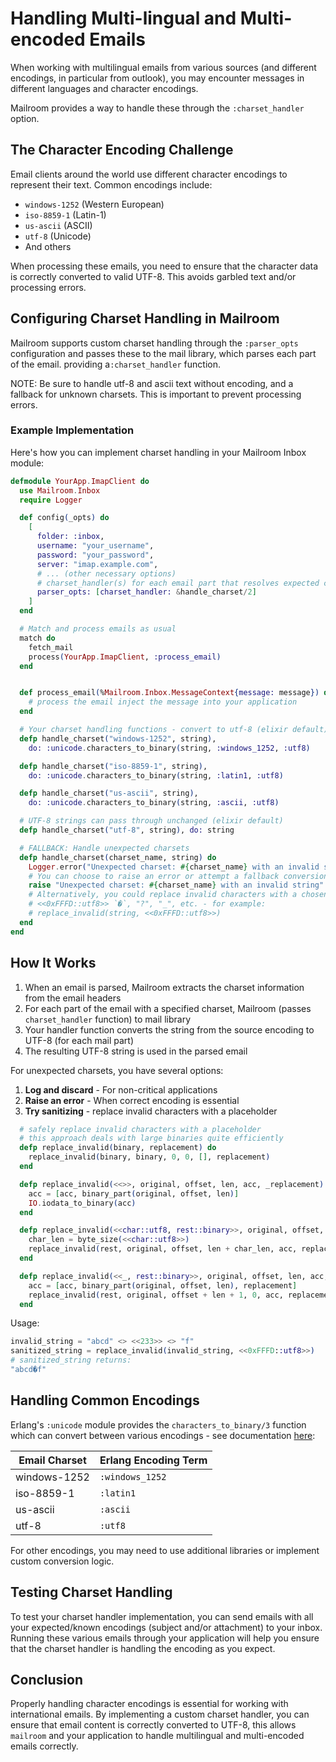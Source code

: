 # Handling Multi-lingual and Multi-encoded Emails

When working with multilingual emails from various sources (and different encodings, in particular from outlook), you may encounter messages in different languages and character encodings. 

Mailroom provides a way to handle these through the `:charset_handler` option.

## The Character Encoding Challenge

Email clients around the world use different character encodings to represent their text. Common encodings include:

- `windows-1252` (Western European)
- `iso-8859-1` (Latin-1)
- `us-ascii` (ASCII)
- `utf-8` (Unicode)
- And others

When processing these emails, you need to ensure that the character data is correctly converted to valid UTF-8. This avoids garbled text and/or processing errors.

## Configuring Charset Handling in Mailroom

Mailroom supports custom charset handling through the `:parser_opts` configuration and passes these to the mail library, which parses each part of the email. providing a`:charset_handler` function.

NOTE: Be sure to handle utf-8 and ascii text without encoding, and a fallback for unknown charsets. This is important to prevent processing errors.

### Example Implementation

Here's how you can implement charset handling in your Mailroom Inbox module:

```elixir
defmodule YourApp.ImapClient do
  use Mailroom.Inbox
  require Logger

  def config(_opts) do
    [
      folder: :inbox,
      username: "your_username",
      password: "your_password",
      server: "imap.example.com",
      # ... (other necessary options)
      # charset_handler(s) for each email part that resolves expected charsets
      parser_opts: [charset_handler: &handle_charset/2]
    ]
  end

  # Match and process emails as usual
  match do
    fetch_mail
    process(YourApp.ImapClient, :process_email)
  end


  def process_email(%Mailroom.Inbox.MessageContext{message: message}) do
    # process the email inject the message into your application
  end

  # Your charset handling functions - convert to utf-8 (elixir default)
  defp handle_charset("windows-1252", string),
    do: :unicode.characters_to_binary(string, :windows_1252, :utf8)

  defp handle_charset("iso-8859-1", string),
    do: :unicode.characters_to_binary(string, :latin1, :utf8)

  defp handle_charset("us-ascii", string),
    do: :unicode.characters_to_binary(string, :ascii, :utf8)

  # UTF-8 strings can pass through unchanged (elixir default)
  defp handle_charset("utf-8", string), do: string

  # FALLBACK: Handle unexpected charsets
  defp handle_charset(charset_name, string) do
    Logger.error("Unexpected charset: #{charset_name} with an invalid string")
    # You can choose to raise an error or attempt a fallback conversion
    raise "Unexpected charset: #{charset_name} with an invalid string"
    # Alternatively, you could replace invalid characters with a chosen valid character:
    # <<0xFFFD::utf8>> `�`, "?", "_", etc. - for example:
    # replace_invalid(string, <<0xFFFD::utf8>>)
  end
end
```

## How It Works

1. When an email is parsed, Mailroom extracts the charset information from the email headers
2. For each part of the email with a specified charset, Mailroom (passes `charset_handler` function) to mail library
3. Your handler function converts the string from the source encoding to UTF-8 (for each mail part)
4. The resulting UTF-8 string is used in the parsed email

For unexpected charsets, you have several options:

1. **Log and discard** - For non-critical applications
2. **Raise an error** - When correct encoding is essential
3. **Try sanitizing** - replace invalid characters with a placeholder

```elixir
  # safely replace invalid characters with a placeholder
  # this approach deals with large binaries quite efficiently
  defp replace_invalid(binary, replacement) do
    replace_invalid(binary, binary, 0, 0, [], replacement)
  end

  defp replace_invalid(<<>>, original, offset, len, acc, _replacement) do
    acc = [acc, binary_part(original, offset, len)]
    IO.iodata_to_binary(acc)
  end

  defp replace_invalid(<<char::utf8, rest::binary>>, original, offset, len, acc, replacement) do
    char_len = byte_size(<<char::utf8>>)
    replace_invalid(rest, original, offset, len + char_len, acc, replacement)
  end

  defp replace_invalid(<<_, rest::binary>>, original, offset, len, acc, replacement) do
    acc = [acc, binary_part(original, offset, len), replacement]
    replace_invalid(rest, original, offset + len + 1, 0, acc, replacement)
  end
```

Usage:

```elixir
invalid_string = "abcd" <> <<233>> <> "f"
sanitized_string = replace_invalid(invalid_string, <<0xFFFD::utf8>>)
# sanitized_string returns:
"abcd�f"
```

## Handling Common Encodings

Erlang's `:unicode` module provides the `characters_to_binary/3` function which can convert between various encodings - see documentation [here](https://www.erlang.org/docs/28/apps/stdlib/unicode.html#characters_to_binary/1):

| Email Charset | Erlang Encoding Term |
|--------------|----------------------|
| windows-1252 | `:windows_1252`      |
| iso-8859-1   | `:latin1`            |
| us-ascii     | `:ascii`             |
| utf-8        | `:utf8`              |

For other encodings, you may need to use additional libraries or implement custom conversion logic.

## Testing Charset Handling

To test your charset handler implementation, you can send emails with all your expected/known encodings (subject and/or attachment) to your inbox.  Running these various emails through your application will help you ensure that the charset handler is handling the encoding as you expect.

## Conclusion

Properly handling character encodings is essential for working with international emails. By implementing a custom charset handler, you can ensure that email content is correctly converted to UTF-8, this allows `mailroom` and your application to handle multilingual and multi-encoded emails correctly.
